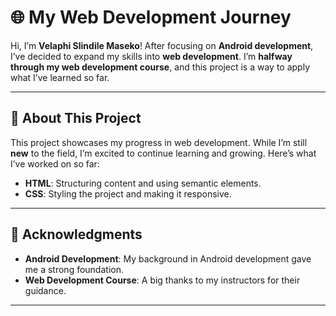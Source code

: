 # 🌐 My Web Development Journey

Hi, I’m **Velaphi Slindile Maseko**! After focusing on **Android development**, I’ve decided to expand my skills into **web development**. I’m **halfway through my web development course**, and this project is a way to apply what I’ve learned so far.

---

## 🚀 About This Project

This project showcases my progress in web development. While I’m still **new** to the field, I’m excited to continue learning and growing. Here’s what I’ve worked on so far:

- **HTML**: Structuring content and using semantic elements.
- **CSS**: Styling the project and making it responsive.


---

## 🙌 Acknowledgments

- **Android Development**: My background in Android development gave me a strong foundation.
- **Web Development Course**: A big thanks to my instructors for their guidance.

---

